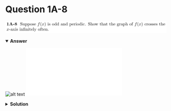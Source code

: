 # Question 1A-8
![alt text](q1A-8.png)

<details open>
<summary><b>Answer</b></summary>

![alt text](a1A-8.svg)
![alt text](a1A-8.py)
</details>

<details>
<summary><b>Solution</b></summary>

![alt text](s1A-8.png)
</details>
